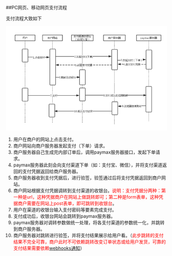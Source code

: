 ##PC网页、移动网页支付流程

支付流程大致如下

![](image/pc_mobile_flow.png)




1. 用户在商户的网站上点击支付。
2. 商户网站向商户服务器发起支付（下单）请求。
3. 商户服务器自己生成完内部订单后，调用paymax服务器接口，发起下单请求。
4. paymax服务器此刻会向支付渠道下单（如：支付宝、微信），并将支付渠道返回的支付凭据返回给商户服务器。
5. 商户服务器收到支付凭据后，进行验签，验签通过后将支付凭据返回到商户网站。
6. 商户网站根据支付凭据调转到支付渠道的收银台。<font color="red">说明：支付凭据分两种：第一种是url，这种凭据商户在网站上做跳转即可；第二种是form表单，这种凭据商户需要在网站上post表单，即可跳转到收银台</font>。
7. 用户在渠道的收银台输入支付密码等要素完成支付。
8. 支付成功后，收银台网站会跳转到paymax服务器。
9. paymax服务器对调转参数做统一处理，将各支付渠道的参数统一化，并跳转到商户服务器。
10. 商户服务器对跳转进行验签，并将支付结果展示给用户看。（<font color="red">此步跳转的支付结果不完全可靠，商户此时不可依赖跳转改变订单状态或给用户发货，可靠的支付结果需要依赖[webhooks通知](webhooks通知.md)</font>）



